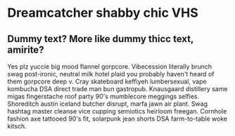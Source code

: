 # Dreamcatcher shabby chic VHS

## Dummy text? More like dummy thicc text, amirite?

Yes plz yuccie big mood flannel gorpcore. Vibecession literally brunch swag post-ironic, neutral milk hotel plaid you probably haven't heard of them gorpcore deep v. Cray skateboard keffiyeh lumbersexual, vape kombucha DSA direct trade man bun gastropub. Knausgaard distillery same migas fingerstache roof party 90's mumblecore meggings selfies. Shoreditch austin iceland butcher disrupt, marfa jawn air plant. Swag hashtag master cleanse vice cupping semiotics heirloom freegan. Cornhole fashion axe tattooed 90's fit, solarpunk jean shorts DSA farm-to-table woke kitsch.